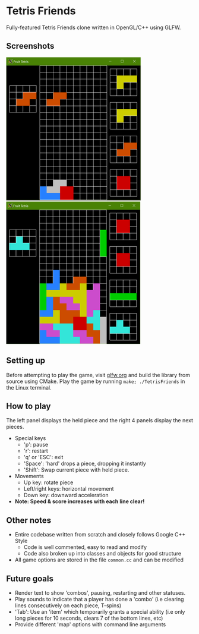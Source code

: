 # Tetris Friends

Fully-featured Tetris Friends clone written in OpenGL/C++ using GLFW.

## Screenshots

![Alt text](screenshots/8.png?raw=true "Screenshot 1") &nbsp; &nbsp; &nbsp; ![Alt text](screenshots/9.png?raw=true "Screenshot 2")

## Setting up

Before attempting to play the game, visit [glfw.org](https://www.glfw.org/) and build the library from source using CMake.
Play the game by running ```make; ./TetrisFriends``` in the Linux terminal.

## How to play
The left panel displays the held piece and the right 4 panels display the next pieces.
- Special keys
  - 'p': pause
  - 'r': restart
  - 'q' or 'ESC': exit
  - 'Space': 'hard' drops a piece, dropping it instantly
  - 'Shift': Swap current piece with held piece.
- Movements
  - Up key: rotate piece
  - Left/right keys: horizontal movement
  - Down key: downward acceleration
- **Note: Speed & score increases with each line clear!**

## Other notes

- Entire codebase written from scratch and closely follows Google C++ Style
  - Code is well commented, easy to read and modify
  - Code also broken up into classes and objects for good structure
- All game options are stored in the file ```common.cc``` and can be modified

## Future goals

- Render text to show 'combos', pausing, restarting and other statuses.
- Play sounds to indicate that a player has done a 'combo' (i.e clearing lines consecutively on each piece, T-spins)
- 'Tab': Use an 'item' which temporarily grants a special ability (i.e only long pieces for 10 seconds, clears 7 of the bottom lines, etc)
- Provide different 'map' options with command line arguments
